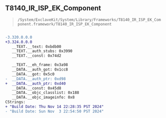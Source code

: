 ## T8140_IR_ISP_EK_Component

> `/System/ExclaveKit/System/Library/Frameworks/T8140_IR_ISP_EK_Component.framework/T8140_IR_ISP_EK_Component`

```diff

-3.320.0.0.0
+3.324.0.0.0
   __TEXT.__text: 0xbdb00
   __TEXT.__auth_stubs: 0x3990
   __TEXT.__const: 0x74d2

   __TEXT.__eh_frame: 0x3a98
   __DATA.__auth_got: 0x1cc8
   __DATA.__got: 0x5c0
-  __DATA.__auth_ptr: 0xd98
+  __DATA.__auth_ptr: 0xd40
   __DATA.__const: 0x45d8
   __DATA.__objc_classlist: 0x188
   __DATA.__objc_imageinfo: 0x8
CStrings:
+ "Build Date: Thu Nov 14 22:28:35 PST 2024"
- "Build Date: Sun Nov  3 22:54:50 PST 2024"

```
